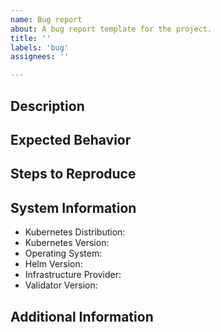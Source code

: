 ```yaml
---
name: Bug report
about: A bug report template for the project.
title: ''
labels: 'bug'
assignees: ''

---
```


## Description 

<!-- Fill in a description of the bug here. Provide as much detail as possible. -->
<!-- This is a required field. -->

## Expected Behavior

<!-- What is the expected behavior? What do you think should happen? -->
<!-- This is a required field. -->

## Steps to Reproduce

<!-- Help us to reproduce the issue. What steps did you take? -->
<!-- This is a required field. -->

## System Information

<!-- Please provide the following information: -->
<!-- This is a required field. -->

- Kubernetes Distribution:
- Kubernetes Version: 
- Operating System:
- Helm Version:
- Infrastructure Provider: 
- Validator Version:  

## Additional Information

<!-- Add any other context about the problem here. -->
<!-- This field is optional. -->
